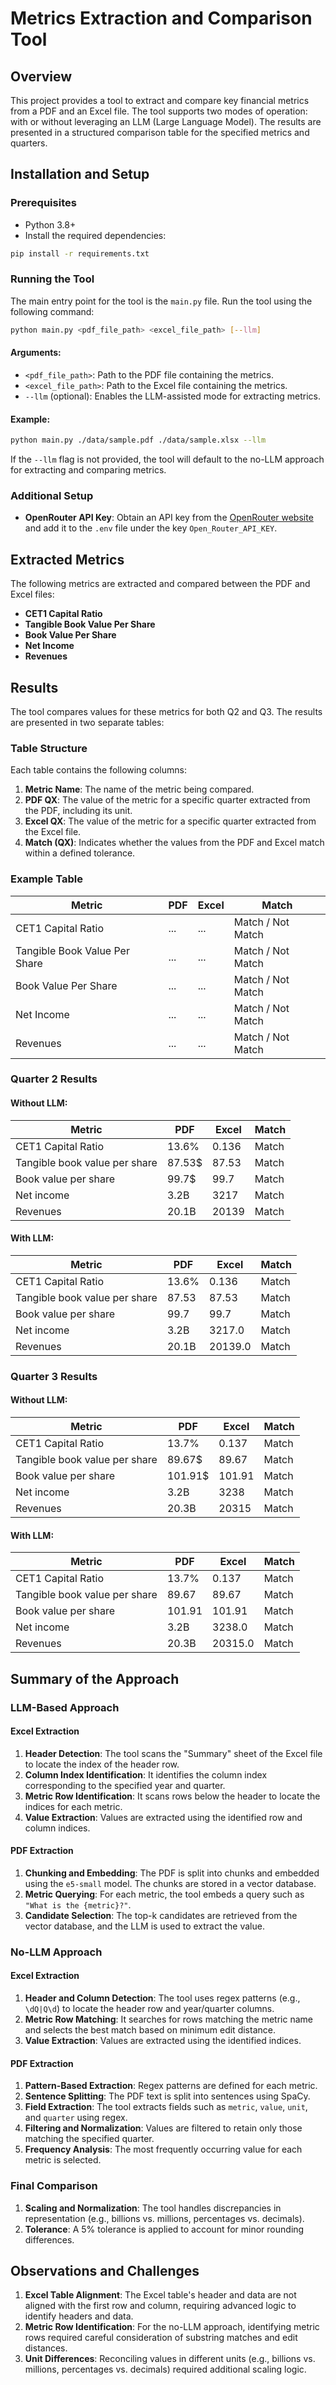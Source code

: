 # Metrics Extraction and Comparison Tool

## Overview
This project provides a tool to extract and compare key financial metrics from a PDF and an Excel file. The tool supports two modes of operation: with or without leveraging an LLM (Large Language Model). The results are presented in a structured comparison table for the specified metrics and quarters.

## Installation and Setup

### Prerequisites
- Python 3.8+
- Install the required dependencies:

```bash
pip install -r requirements.txt
```

### Running the Tool

The main entry point for the tool is the `main.py` file. Run the tool using the following command:

```bash
python main.py <pdf_file_path> <excel_file_path> [--llm]
```

#### Arguments:
- `<pdf_file_path>`: Path to the PDF file containing the metrics.
- `<excel_file_path>`: Path to the Excel file containing the metrics.
- `--llm` (optional): Enables the LLM-assisted mode for extracting metrics.

#### Example:
```bash
python main.py ./data/sample.pdf ./data/sample.xlsx --llm
```

If the `--llm` flag is not provided, the tool will default to the no-LLM approach for extracting and comparing metrics.

### Additional Setup
- **OpenRouter API Key**: Obtain an API key from the [OpenRouter website](https://openrouter.ai/) and add it to the `.env` file under the key `Open_Router_API_KEY`.

## Extracted Metrics
The following metrics are extracted and compared between the PDF and Excel files:

- **CET1 Capital Ratio**
- **Tangible Book Value Per Share**
- **Book Value Per Share**
- **Net Income**
- **Revenues**

## Results
The tool compares values for these metrics for both Q2 and Q3. The results are presented in two separate tables:

### Table Structure
Each table contains the following columns:

1. **Metric Name**: The name of the metric being compared.
2. **PDF QX**: The value of the metric for a specific quarter extracted from the PDF, including its unit.
3. **Excel QX**: The value of the metric for a specific quarter extracted from the Excel file.
4. **Match (QX)**: Indicates whether the values from the PDF and Excel match within a defined tolerance.

### Example Table

| Metric                        | PDF     | Excel | Match             |
|-------------------------------|---------|-------|-------------------|
| CET1 Capital Ratio            | ...     | ...   | Match / Not Match |
| Tangible Book Value Per Share | ...     | ...   | Match / Not Match |
| Book Value Per Share          | ...     | ...   | Match / Not Match |
| Net Income                    | ...     | ...   | Match / Not Match |
| Revenues                      | ...     | ...   | Match / Not Match |

### Quarter 2 Results

#### Without LLM:
| Metric                         | PDF      | Excel   | Match |
|--------------------------------|----------|---------|-------|
| CET1 Capital Ratio             | 13.6%    | 0.136   | Match |
| Tangible book value per share  | 87.53$   | 87.53   | Match |
| Book value per share           | 99.7$    | 99.7    | Match |
| Net income                     | 3.2B     | 3217    | Match |
| Revenues                       | 20.1B    | 20139   | Match |

#### With LLM:
| Metric                         | PDF      | Excel   | Match |
|--------------------------------|----------|---------|-------|
| CET1 Capital Ratio             | 13.6%    | 0.136   | Match |
| Tangible book value per share  | 87.53    | 87.53   | Match |
| Book value per share           | 99.7     | 99.7    | Match |
| Net income                     | 3.2B     | 3217.0  | Match |
| Revenues                       | 20.1B    | 20139.0 | Match |

### Quarter 3 Results

#### Without LLM:
| Metric                         | PDF      | Excel   | Match |
|--------------------------------|----------|---------|-------|
| CET1 Capital Ratio             | 13.7%    | 0.137   | Match |
| Tangible book value per share  | 89.67$   | 89.67   | Match |
| Book value per share           | 101.91$  | 101.91  | Match |
| Net income                     | 3.2B     | 3238    | Match |
| Revenues                       | 20.3B    | 20315   | Match |

#### With LLM:
| Metric                         | PDF      | Excel   | Match |
|--------------------------------|----------|---------|-------|
| CET1 Capital Ratio             | 13.7%    | 0.137   | Match |
| Tangible book value per share  | 89.67    | 89.67   | Match |
| Book value per share           | 101.91   | 101.91  | Match |
| Net income                     | 3.2B     | 3238.0  | Match |
| Revenues                       | 20.3B    | 20315.0 | Match |


## Summary of the Approach

### LLM-Based Approach

#### Excel Extraction
1. **Header Detection**: The tool scans the "Summary" sheet of the Excel file to locate the index of the header row.
2. **Column Index Identification**: It identifies the column index corresponding to the specified year and quarter.
3. **Metric Row Identification**: It scans rows below the header to locate the indices for each metric.
4. **Value Extraction**: Values are extracted using the identified row and column indices.

#### PDF Extraction
1. **Chunking and Embedding**: The PDF is split into chunks and embedded using the `e5-small` model. The chunks are stored in a vector database.
2. **Metric Querying**: For each metric, the tool embeds a query such as `"What is the {metric}?"`.
3. **Candidate Selection**: The top-k candidates are retrieved from the vector database, and the LLM is used to extract the value.

### No-LLM Approach

#### Excel Extraction
1. **Header and Column Detection**: The tool uses regex patterns (e.g., `\dQ|Q\d`) to locate the header row and year/quarter columns.
2. **Metric Row Matching**: It searches for rows matching the metric name and selects the best match based on minimum edit distance.
3. **Value Extraction**: Values are extracted using the identified indices.

#### PDF Extraction
1. **Pattern-Based Extraction**: Regex patterns are defined for each metric.
2. **Sentence Splitting**: The PDF text is split into sentences using SpaCy.
3. **Field Extraction**: The tool extracts fields such as `metric`, `value`, `unit`, and `quarter` using regex.
4. **Filtering and Normalization**: Values are filtered to retain only those matching the specified quarter.
5. **Frequency Analysis**: The most frequently occurring value for each metric is selected.

### Final Comparison
1. **Scaling and Normalization**: The tool handles discrepancies in representation (e.g., billions vs. millions, percentages vs. decimals).
2. **Tolerance**: A 5% tolerance is applied to account for minor rounding differences.

## Observations and Challenges
1. **Excel Table Alignment**: The Excel table's header and data are not aligned with the first row and column, requiring advanced logic to identify headers and data.
2. **Metric Row Identification**: For the no-LLM approach, identifying metric rows required careful consideration of substring matches and edit distances.
3. **Unit Differences**: Reconciling values in different units (e.g., billions vs. millions, percentages vs. decimals) required additional scaling logic.
